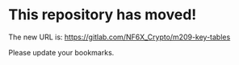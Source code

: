 # This repository has moved!

The new URL is: https://gitlab.com/NF6X_Crypto/m209-key-tables

Please update your bookmarks.
